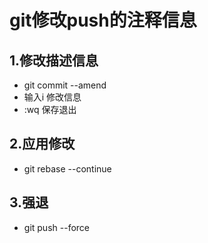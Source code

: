 # git修改push的注释信息
  ## 1.修改描述信息
  * git commit --amend
  * 输入i 修改信息
  * :wq 保存退出

  ## 2.应用修改
  * git rebase --continue

  ## 3.强退
  * git push --force
    
